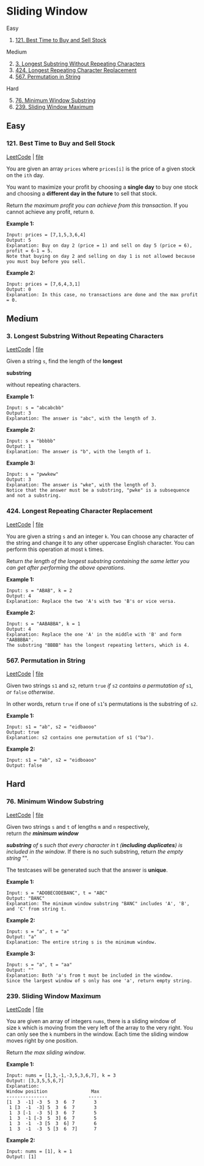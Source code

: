# **Sliding Window**

Easy

1. [121. Best Time to Buy and Sell Stock](#121-best-time-to-buy-and-sell-stock)

Medium

2. [3. Longest Substring Without Repeating Characters](#3-longest-substring-without-repeating-characters)
3. [424. Longest Repeating Character Replacement](#424-longest-repeating-character-replacement)
4. [567. Permutation in String](#567-permutation-in-string)

Hard

5. [76. Minimum Window Substring](#76-minimum-window-substring)
6. [239. Sliding Window Maximum](#239-sliding-window-maximum)

## **Easy**

### **121. Best Time to Buy and Sell Stock**

[LeetCode](https://leetcode.com/problems/best-time-to-buy-and-sell-stock/) | [file](121.best_time_stock.py)

You are given an array `prices` where `prices[i]` is the price of a given stock on the `ith` day.

You want to maximize your profit by choosing a **single day** to buy one stock and choosing a **different day in the future** to sell that stock.

Return *the maximum profit you can achieve from this transaction*. If you cannot achieve any profit, return `0`.

**Example 1:**

```
Input: prices = [7,1,5,3,6,4]
Output: 5
Explanation: Buy on day 2 (price = 1) and sell on day 5 (price = 6), profit = 6-1 = 5.
Note that buying on day 2 and selling on day 1 is not allowed because you must buy before you sell.
```

**Example 2:**

```
Input: prices = [7,6,4,3,1]
Output: 0
Explanation: In this case, no transactions are done and the max profit = 0.
```

## **Medium**

### **3. Longest Substring Without Repeating Characters**

[LeetCode](https://leetcode.com/problems/longest-substring-without-repeating-characters/) | [file](3.length_longest_substring.py)

Given a string `s`, find the length of the **longest**

**substring**

without repeating characters.

**Example 1:**

```
Input: s = "abcabcbb"
Output: 3
Explanation: The answer is "abc", with the length of 3.
```

**Example 2:**

```
Input: s = "bbbbb"
Output: 1
Explanation: The answer is "b", with the length of 1.
```

**Example 3:**

```
Input: s = "pwwkew"
Output: 3
Explanation: The answer is "wke", with the length of 3.
Notice that the answer must be a substring, "pwke" is a subsequence and not a substring.
```
    

### **424. Longest Repeating Character Replacement**

[LeetCode](https://leetcode.com/problems/longest-repeating-character-replacement/) | [file](424.longest_repeating_character_replacement.py)

You are given a string `s` and an integer `k`. You can choose any character of the string and change it to any other uppercase English character. You can perform this operation at most `k` times.

Return *the length of the longest substring containing the same letter you can get after performing the above operations*.

**Example 1:**

```
Input: s = "ABAB", k = 2
Output: 4
Explanation: Replace the two 'A's with two 'B's or vice versa.
```

**Example 2:**

```
Input: s = "AABABBA", k = 1
Output: 4
Explanation: Replace the one 'A' in the middle with 'B' and form "AABBBBA".
The substring "BBBB" has the longest repeating letters, which is 4.
```
    

### **567. Permutation in String**

[LeetCode](https://leetcode.com/problems/permutation-in-string/) | [file](567.permutation_string.py)

Given two strings `s1` and `s2`, return `true` *if* `s2` *contains a permutation of* `s1`*, or* `false` *otherwise*.

In other words, return `true` if one of `s1`'s permutations is the substring of `s2`.

**Example 1:**

```
Input: s1 = "ab", s2 = "eidbaooo"
Output: true
Explanation: s2 contains one permutation of s1 ("ba").
```

**Example 2:**

```
Input: s1 = "ab", s2 = "eidboaoo"
Output: false
```

## **Hard**    

### **76. Minimum Window Substring**

[LeetCode](https://leetcode.com/problems/minimum-window-substring/) | [file](76.min_window_substring.py)

Given two strings `s` and `t` of lengths `m` and `n` respectively, return *the **minimum window***

***substring** of* s *such that every character in* t *(**including duplicates**) is included in the window*. If there is no such substring, return *the empty string* "".

The testcases will be generated such that the answer is **unique**.

**Example 1:**

```
Input: s = "ADOBECODEBANC", t = "ABC"
Output: "BANC"
Explanation: The minimum window substring "BANC" includes 'A', 'B', and 'C' from string t.
```

**Example 2:**

```
Input: s = "a", t = "a"
Output: "a"
Explanation: The entire string s is the minimum window.
```

**Example 3:**

```
Input: s = "a", t = "aa"
Output: ""
Explanation: Both 'a's from t must be included in the window.
Since the largest window of s only has one 'a', return empty string.

```
    

### **239. Sliding Window Maximum**

[LeetCode](https://leetcode.com/problems/sliding-window-maximum/) | [file](239.max_sliding_window.py)

You are given an array of integers `nums`, there is a sliding window of size `k` which is moving from the very left of the array to the very right. You can only see the `k` numbers in the window. Each time the sliding window moves right by one position.

Return *the max sliding window*.

**Example 1:**

```
Input: nums = [1,3,-1,-3,5,3,6,7], k = 3
Output: [3,3,5,5,6,7]
Explanation:
Window position                Max
---------------               -----
[1  3  -1] -3  5  3  6  7       3
 1 [3  -1  -3] 5  3  6  7       3
 1  3 [-1  -3  5] 3  6  7       5
 1  3  -1 [-3  5  3] 6  7       5
 1  3  -1  -3 [5  3  6] 7       6
 1  3  -1  -3  5 [3  6  7]      7
```

**Example 2:**

```
Input: nums = [1], k = 1
Output: [1]
```
